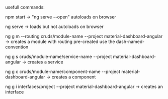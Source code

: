 usefull commands:

npm start -> "ng serve --open" autoloads on browser

ng serve -> loads but not autoloads on browser

ng g m --routing cruds/module-name --project material-dashboard-angular       -> creates a module with routing pre-created use the dash-named-convention

ng g s cruds/module-name/service-name --project material-dashboard-angular    -> creates a service

ng g c cruds/module-name/component-name --project material-dashboard-angular  -> creates a component

ng g i interfaces/project --project material-dashboard-angular                 -> creates an interface